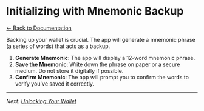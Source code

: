 # Initializing with Mnemonic Backup

[← Back to Documentation](README.md)

Backing up your wallet is crucial. The app will generate a mnemonic phrase (a series of words) that acts as a backup.

1. **Generate Mnemonic**: The app will display a 12-word mnemonic phrase.
2. **Save the Mnemonic**: Write down the phrase on paper or a secure medium. Do not store it digitally if possible.
3. **Confirm Mnemonic**: The app will prompt you to confirm the words to verify you've saved it correctly.

---

*Next: [Unlocking Your Wallet](UnlockingWallet.md)*
